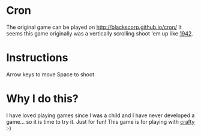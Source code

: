 Cron
====

The original game can be played on http://blackscorp.github.io/cron/
It seems this game originally was a vertically scrolling shoot 'em up like [1942](https://en.wikipedia.org/wiki/1942_(video_game)).

Instructions
============

Arrow keys to move
Space to shoot


Why I do this?
==============

I have loved playing games since I was a child and I have never developed a game... so it is time to try it. Just for fun!
This game is for playing with [crafty](http://craftyjs.com/) :·)
